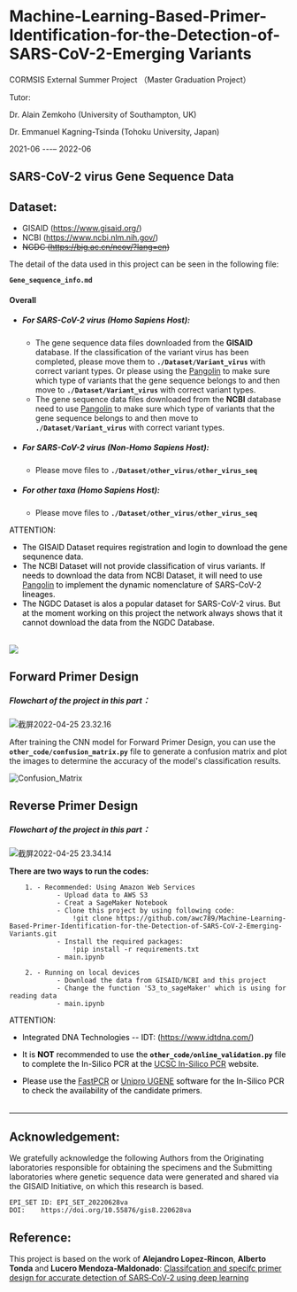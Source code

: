 # Machine-Learning-Based-Primer-Identification-for-the-Detection-of-SARS-CoV-2-Emerging Variants
CORMSIS External Summer Project
（Master Graduation Project）

Tutor: 

Dr. Alain Zemkoho (University of Southampton, UK)

Dr. Emmanuel Kagning-Tsinda (Tohoku University, Japan)

2021-06 ---– 2022-06


## SARS-CoV-2 virus Gene Sequence Data

## Dataset:
- GISAID (https://www.gisaid.org/)
- NCBI (https://www.ncbi.nlm.nih.gov/)
- ~~NGDC (https://big.ac.cn/ncov/?lang=en)~~


The detail of the data used in this project can be seen in the following file:

**`Gene_sequence_info.md`**

#### Overall 
- ##### For SARS-CoV-2 virus (Homo Sapiens Host):
    - The gene sequence data files downloaded from the **GISAID** database. If the classification of the variant virus has been completed, please move them to **`./Dataset/Variant_virus`** with correct variant types. Or please using the [Pangolin](https://cov-lineages.org/resources/pangolin.html) to make sure which type of variants that the gene sequence belongs to and then move to **`./Dataset/Variant_virus`** with correct variant types.
    - The gene sequence data files downloaded from the **NCBI** database need to use [Pangolin](https://cov-lineages.org/resources/pangolin.html) to make sure which type of variants that the gene sequence belongs to and then move to **`./Dataset/Variant_virus`** with correct variant types.
- ##### For SARS-CoV-2 virus (Non-Homo Sapiens Host):  
    -  Please move files to **`./Dataset/other_virus/other_virus_seq`**
- ##### For other taxa (Homo Sapiens Host):
    -  Please move files to **`./Dataset/other_virus/other_virus_seq`**

<font color='black'><td><tr><table>
ATTENTION: 

- The GISAID Dataset requires registration and login to download the gene sequnence data.
- The NCBI Dataset will not provide classification of virus variants. If needs to download the data from NCBI Dataset, it will need to use [Pangolin](https://cov-lineages.org/resources/pangolin.html) to implement the dynamic nomenclature of SARS-CoV-2 lineages.
- The NGDC Dataset is alos a popular dataset for SARS-CoV-2 virus. But at the moment working on this project the network always shows that it cannot download the data from the NGDC Database.
</td><tr></table></font>

![](https://github.com/cov-lineages/pangolin/raw/master/docs/logo.png)


## Forward Primer Design

##### Flowchart of the project in this part：

![截屏2022-04-25 23.32.16](https://i.imgur.com/lRsu4Rm.png)

After training the CNN model for Forward Primer Design, you can use the **`other_code/confusion_matrix.py`** file to generate a confusion matrix and plot the images to determine the accuracy of the model's classification results.

![Confusion_Matrix](https://i.imgur.com/GYMqvr6.png)


## Reverse Primer Design

##### Flowchart of the project in this part：

![截屏2022-04-25 23.34.14](https://i.imgur.com/sdr4BLN.png)

**There are two ways to run the codes:**
        
        1. - Recommended: Using Amazon Web Services
                - Upload data to AWS S3
                - Creat a SageMaker Notebook
                - Clone this project by using following code:
                    !git clone https://github.com/awc789/Machine-Learning-Based-Primer-Identification-for-the-Detection-of-SARS-CoV-2-Emerging-Variants.git
                - Install the required packages:
                    !pip install -r requirements.txt
                - main.ipynb
        
        2. - Running on local devices
                - Download the data from GISAID/NCBI and this project
                - Change the function 'S3_to_sageMaker' which is using for reading data
                - main.ipynb



<font color='black'><td><tr><table>
ATTENTION: 

-  Integrated DNA Technologies -- IDT: (https://www.idtdna.com/)

- It is **NOT** recommended to use the **`other_code/online_validation.py`** file to complete the In-Silico PCR at the [UCSC In-Silico PCR](https://genome.ucsc.edu/cgi-bin/hgPcr) website.

- Please use the [FastPCR](https://primerdigital.com/fastpcr.html) or [Unipro UGENE](http://ugene.net/) software for the In-Silico PCR to check the availability of the candidate primers.
</td><tr></table></font>

------
## Acknowledgement:
We gratefully acknowledge the following Authors from the Originating laboratories responsible for obtaining the specimens and the Submitting laboratories where genetic sequence data were generated and shared via the GISAID Initiative, on which this research is based.

    EPI_SET ID:	EPI_SET_20220628va
    DOI:	https://doi.org/10.55876/gis8.220628va



## Reference:
This project is based on the work of **Alejandro Lopez‑Rincon**, **Alberto Tonda** and **Lucero Mendoza‑Maldonado**: [Classifcation and specifc primer design for accurate detection of SARS‑CoV‑2 using deep learning](https://www.nature.com/articles/s41598-020-80363-5.pdf)
